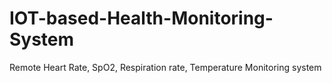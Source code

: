 # IOT-based-Health-Monitoring-System
Remote Heart Rate, SpO2, Respiration rate, Temperature Monitoring system
